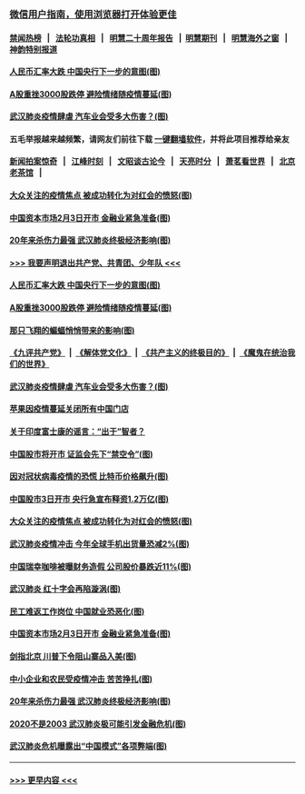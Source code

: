 ### [微信用户指南，使用浏览器打开体验更佳](https://github.com/gfw-breaker/banned-news1/blob/master/indexes/wechat-guide.md?t=0)
#### [禁闻热榜](热点新闻.md?t=0)  &nbsp;&nbsp;|&nbsp;&nbsp; [法轮功真相](https://github.com/gfw-breaker/truth/blob/master/README.md?t=0) &nbsp;&nbsp;|&nbsp;&nbsp; [明慧二十周年报告](https://github.com/gfw-breaker/mh-reports/blob/master/README.md?t=0) &nbsp;&nbsp;|&nbsp;&nbsp;[明慧期刊](https://github.com/gfw-breaker/mh-qikan) &nbsp;&nbsp;|&nbsp;&nbsp; [明慧海外之窗](https://github.com/gfw-breaker/mh-news/blob/master/README.md?t=0) &nbsp;&nbsp;|&nbsp;&nbsp; [神韵特别报道](https://github.com/gfw-breaker/mh-news/blob/master/shenyun.md?t=0)
#### [人民币汇率大跌 中国央行下一步的意图(图)](../pages/p5/921801.md?t=02040211) 
#### [A股重挫3000股跌停 避险情绪随疫情蔓延(图)](../pages/p5/921782.md?t=02040211) 
#### [武汉肺炎疫情肆虐 汽车业会受多大伤害？(图)](../pages/p5/921740.md?t=02040211) 
#### 五毛举报越来越频繁，请网友们前往下载 [一键翻墙软件](https://github.com/gfw-breaker/ssr-accounts)，并将此项目推荐给亲友
#### [新闻拍案惊奇](https://github.com/gfw-breaker/banned-news1/blob/master/pages/link4.md) &nbsp;&nbsp;|&nbsp;&nbsp; [江峰时刻](https://github.com/gfw-breaker/banned-news1/blob/master/pages/link4.md) &nbsp;&nbsp;|&nbsp;&nbsp; [文昭谈古论今](https://github.com/gfw-breaker/banned-news1/blob/master/pages/link4.md) &nbsp;&nbsp;|&nbsp;&nbsp; [天亮时分](https://github.com/gfw-breaker/banned-news1/blob/master/pages/link4.md) &nbsp;&nbsp;|&nbsp;&nbsp; [萧茗看世界](https://github.com/gfw-breaker/banned-news1/blob/master/pages/link4.md) &nbsp;&nbsp;|&nbsp;&nbsp; [北京老茶馆](https://github.com/gfw-breaker/banned-news1/blob/master/pages/link4.md) &nbsp;&nbsp;|&nbsp;&nbsp; 
#### [大众关注的疫情焦点 被成功转化为对红会的愤怒(图)](../pages/p5/921720.md?t=02040211) 
#### [中国资本市场2月3日开市 金融业紧急准备(图)](../pages/p5/921610.md?t=02040211) 
#### [20年来杀伤力最强 武汉肺炎终极经济影响(图)](../pages/p5/921614.md?t=02040211) 
#### [>>> 我要声明退出共产党、共青团、少年队 <<<](https://github.com/begood0513/goodnews/blob/master/quit/letter.md) 
#### [人民币汇率大跌 中国央行下一步的意图(图)](../pages/p5/921801.md?t=02040211) 
#### [A股重挫3000股跌停 避险情绪随疫情蔓延(图)](../pages/p5/921782.md?t=02040211) 
#### [那只飞翔的蝙蝠悄悄带来的影响(图)](../pages/p5/921724.md?t=02040211) 
#### [《九评共产党》](https://github.com/begood0513/9ping.md/blob/master/README.md) &nbsp;|&nbsp; [《解体党文化》](../../../../jtdwh.md/blob/master/README.md)  &nbsp;|&nbsp; [《共产主义的终极目的》](../../../../gczydzjmd.md/blob/master/README.md) &nbsp;|&nbsp; [《魔鬼在统治我们的世界》](../../../../mgztzwmdsj.md/blob/master/README.md) 
#### [武汉肺炎疫情肆虐 汽车业会受多大伤害？(图)](../pages/p5/921740.md?t=02040211) 
#### [苹果因疫情蔓延关闭所有中国门店](../pages/p5/921743.md?t=02040211) 
#### [关于印度富士康的谣言：“出于”智者？](../pages/p5/921729.md?t=02040211) 
#### [中国股市将开市 证监会先下“禁空令”(图)](../pages/p5/921745.md?t=02040211) 
#### [因对冠状病毒疫情的恐慌 比特币价格飙升(图)](../pages/p5/921736.md?t=02040211) 
#### [中国股市3日开市 央行急宣布释资1.2万亿(图)](../pages/p5/921741.md?t=02040211) 
#### [大众关注的疫情焦点 被成功转化为对红会的愤怒(图)](../pages/p5/921720.md?t=02040211) 
#### [武汉肺炎疫情冲击 今年全球手机出货量恐减2%(图)](../pages/p5/921719.md?t=02040211) 
#### [中国瑞幸咖啡被曝财务造假 公司股价暴跌近11%(图)](../pages/p5/921714.md?t=02040211) 
#### [武汉肺炎 红十字会再陷漩涡(图)](../pages/p5/921706.md?t=02040211) 
#### [民工难返工作岗位 中国就业恐恶化(图)](../pages/p5/921704.md?t=02040211) 
#### [中国资本市场2月3日开市 金融业紧急准备(图)](../pages/p5/921610.md?t=02040211) 
#### [剑指北京 川普下令阻山寨品入美(图)](../pages/p5/921663.md?t=02040211) 
#### [中小企业和农民受疫情冲击 苦苦挣扎(图)](../pages/p5/921661.md?t=02040211) 
#### [20年来杀伤力最强 武汉肺炎终极经济影响(图)](../pages/p5/921614.md?t=02040211) 
#### [2020不是2003 武汉肺炎极可能引发金融危机(图)](../pages/p5/921629.md?t=02040211) 
#### [武汉肺炎危机曝露出“中国模式”各项弊端(图)](../pages/p5/921639.md?t=02040211) 

----
#### [ >>> 更早内容 <<< ](../indexes/p5-earlier.md)
